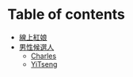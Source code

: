 # Table of contents

* [線上紅娘](README.md)
* [男性候選人](male/README.md)
  * [Charles](male/charles.md)
  * [YiTseng](male/yitseng.md)

